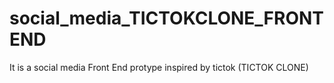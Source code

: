 # social_media_TICTOKCLONE_FRONTEND
It is a social media Front End protype inspired by tictok (TICTOK CLONE)
